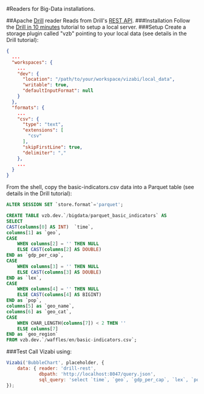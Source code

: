 #Readers for Big-Data installations.

##Apache [Drill](https://github.com/apache/drill) reader
Reads from Drill's [REST API](https://docs.google.com/document/d/1mRsuWk4Dpt6ts-jQ6ke3bB30PIwanRiCPfGxRwZEQME/).
###Installation
Follow the [Drill in 10 minutes](http://drill.apache.org/docs/drill-in-10-minutes/) tutorial to setup a local server.
###Setup
Create a storage plugin called "vzb" pointing to your local data (see details in the Drill tutorial):

```JSON
{
  ...
  "workspaces": {
    ...
    "dev": {
      "location": "/path/to/your/workspace/vizabi/local_data",
      "writable": true,
      "defaultInputFormat": null
    }
  },
  "formats": {
    ...
    "csv": {
      "type": "text",
      "extensions": [
        "csv"
      ],
      "skipFirstLine": true,
      "delimiter": ","
    },
    ...
  }
}
```

From the shell, copy the basic-indicators.csv data into a Parquet table (see details in the Drill tutorial):

```SQL
ALTER SESSION SET `store.format`='parquet';

CREATE TABLE vzb.dev.`/bigdata/parquet_basic_indicators` AS
SELECT
CAST(columns[0] AS INT)  `time`,
columns[1] as `geo`,
CASE 
    WHEN columns[2] = '' THEN NULL 
    ELSE CAST(columns[2] AS DOUBLE) 
END as `gdp_per_cap`,
CASE 
    WHEN columns[3] = '' THEN NULL 
    ELSE CAST(columns[3] AS DOUBLE) 
END as `lex`,
CASE 
    WHEN columns[4] = '' THEN NULL 
    ELSE CAST(columns[4] AS BIGINT) 
END as `pop`,
columns[5] as `geo_name`,
columns[6] as `geo_cat`,
CASE 
    WHEN CHAR_LENGTH(columns[7]) < 2 THEN '' 
    ELSE columns[7] 
END as `geo_region`
FROM vzb.dev.`/waffles/en/basic-indicators.csv`;
```

###Test
Call Vizabi using:

```JavaScript
Vizabi('BubbleChart', placeholder, {
	data: { reader: 'drill-rest', 
			dbpath: 'http://localhost:8047/query.json',
			sql_query: 'select `time`, `geo`, `gdp_per_cap`, `lex`, `pop`, `geo_name` as `geo.name`, `geo_cat` as `geo.cat`, `geo_region` as `geo.region` from  vzb.dev.`/bigdata/parquet_basic_indicators`'}
});
```

